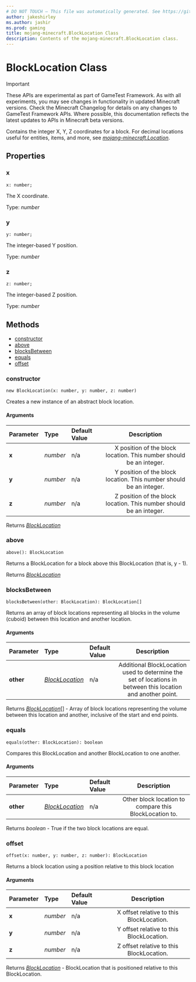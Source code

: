 ```yaml
---
# DO NOT TOUCH — This file was automatically generated. See https://github.com/Mojang/MinecraftScriptingApiDocsGenerator to modify descriptions, examples, etc.
author: jakeshirley
ms.author: jashir
ms.prod: gaming
title: mojang-minecraft.BlockLocation Class
description: Contents of the mojang-minecraft.BlockLocation class.
---
```

# BlockLocation Class
>[!IMPORTANT]
>These APIs are experimental as part of GameTest Framework. As with all experiments, you may see changes in functionality in updated Minecraft versions. Check the Minecraft Changelog for details on any changes to GameTest Framework APIs. Where possible, this documentation reflects the latest updates to APIs in Minecraft beta versions.


Contains the integer X, Y, Z coordinates for a block. For decimal locations useful for entities, items, and more, see [*mojang-minecraft.Location*](../mojang-minecraft/Location.md).

## Properties
### **x**
`x: number;`

The X coordinate.

Type: *number*


### **y**
`y: number;`

The integer-based Y position.

Type: *number*


### **z**
`z: number;`

The integer-based Z position.

Type: *number*



## Methods
- [constructor](#constructor)
- [above](#above)
- [blocksBetween](#blocksbetween)
- [equals](#equals)
- [offset](#offset)
  
### **constructor**
`
new BlockLocation(x: number, y: number, z: number)
`

Creates a new instance of an abstract block location.
#### Arguments
| Parameter | Type | Default Value | Description |
| :--- | :--- | :--- | :---: |
| **x** | *number* | n/a | X position of the block location. This number should be an integer. |
| **y** | *number* | n/a | Y position of the block location. This number should be an integer. |
| **z** | *number* | n/a | Z position of the block location. This number should be an integer. |

Returns [*BlockLocation*](BlockLocation.md)


### **above**
`
above(): BlockLocation
`

Returns a BlockLocation for a block above this BlockLocation (that is, y - 1).

Returns [*BlockLocation*](BlockLocation.md)


### **blocksBetween**
`
blocksBetween(other: BlockLocation): BlockLocation[]
`

Returns an array of block locations representing all blocks in the volume (cuboid) between this location and another location.
#### Arguments
| Parameter | Type | Default Value | Description |
| :--- | :--- | :--- | :---: |
| **other** | [*BlockLocation*](BlockLocation.md) | n/a | Additional BlockLocation used to determine the set of locations in between this location and another point. |

Returns [*BlockLocation*](BlockLocation.md)[] - Array of block locations representing the volume between this location and another, inclusive of the start and end points.


### **equals**
`
equals(other: BlockLocation): boolean
`

Compares this BlockLocation and another BlockLocation to one another.
#### Arguments
| Parameter | Type | Default Value | Description |
| :--- | :--- | :--- | :---: |
| **other** | [*BlockLocation*](BlockLocation.md) | n/a | Other block location to compare this BlockLocation to. |

Returns *boolean* - True if the two block locations are equal.


### **offset**
`
offset(x: number, y: number, z: number): BlockLocation
`

Returns a block location using a position relative to this block location
#### Arguments
| Parameter | Type | Default Value | Description |
| :--- | :--- | :--- | :---: |
| **x** | *number* | n/a | X offset relative to this BlockLocation. |
| **y** | *number* | n/a | Y offset relative to this BlockLocation. |
| **z** | *number* | n/a | Z offset relative to this BlockLocation. |

Returns [*BlockLocation*](BlockLocation.md) - BlockLocation that is positioned relative to this BlockLocation.



